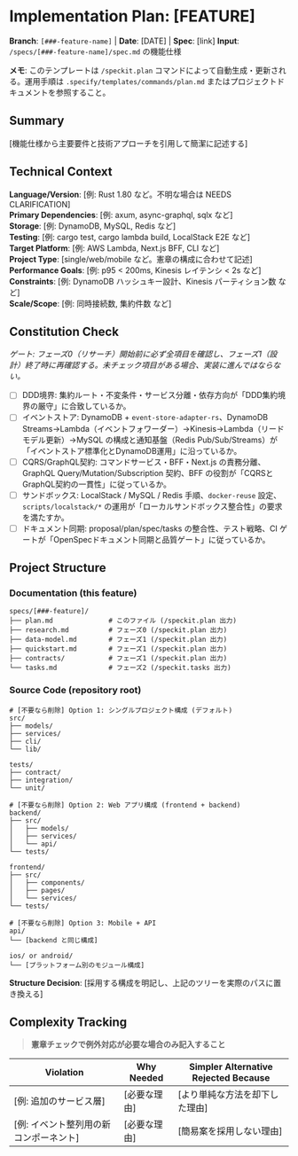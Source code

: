 # Implementation Plan: [FEATURE]

**Branch**: `[###-feature-name]` | **Date**: [DATE] | **Spec**: [link]
**Input**: `/specs/[###-feature-name]/spec.md` の機能仕様

**メモ**: このテンプレートは `/speckit.plan` コマンドによって自動生成・更新される。運用手順は `.specify/templates/commands/plan.md` またはプロジェクトドキュメントを参照すること。

## Summary

[機能仕様から主要要件と技術アプローチを引用して簡潔に記述する]

## Technical Context

**Language/Version**: [例: Rust 1.80 など。不明な場合は NEEDS CLARIFICATION]  
**Primary Dependencies**: [例: axum, async-graphql, sqlx など]  
**Storage**: [例: DynamoDB, MySQL, Redis など]  
**Testing**: [例: cargo test, cargo lambda build, LocalStack E2E など]  
**Target Platform**: [例: AWS Lambda, Next.js BFF, CLI など]  
**Project Type**: [single/web/mobile など。憲章の構成に合わせて記述]  
**Performance Goals**: [例: p95 < 200ms, Kinesis レイテンシ < 2s など]  
**Constraints**: [例: DynamoDB ハッシュキー設計、Kinesis パーティション数 など]  
**Scale/Scope**: [例: 同時接続数, 集約件数 など]

## Constitution Check

*ゲート: フェーズ0（リサーチ）開始前に必ず全項目を確認し、フェーズ1（設計）終了時に再確認する。未チェック項目がある場合、実装に進んではならない。*

- [ ] DDD境界: 集約ルート・不変条件・サービス分離・依存方向が「DDD集約境界の厳守」に合致しているか。
- [ ] イベントストア: DynamoDB + `event-store-adapter-rs`、DynamoDB Streams→Lambda（イベントフォワーダー）→Kinesis→Lambda（リードモデル更新）→MySQL の構成と通知基盤（Redis Pub/Sub/Streams）が「イベントストア標準化とDynamoDB運用」に沿っているか。
- [ ] CQRS/GraphQL契約: コマンドサービス・BFF・Next.js の責務分離、GraphQL Query/Mutation/Subscription 契約、BFF の役割が「CQRSとGraphQL契約の一貫性」に従っているか。
- [ ] サンドボックス: LocalStack / MySQL / Redis 手順、`docker-reuse` 設定、`scripts/localstack/*` の運用が「ローカルサンドボックス整合性」の要求を満たすか。
- [ ] ドキュメント同期: proposal/plan/spec/tasks の整合性、テスト戦略、CI ゲートが「OpenSpecドキュメント同期と品質ゲート」に従っているか。

## Project Structure

### Documentation (this feature)

```text
specs/[###-feature]/
├── plan.md              # このファイル (/speckit.plan 出力)
├── research.md          # フェーズ0 (/speckit.plan 出力)
├── data-model.md        # フェーズ1 (/speckit.plan 出力)
├── quickstart.md        # フェーズ1 (/speckit.plan 出力)
├── contracts/           # フェーズ1 (/speckit.plan 出力)
└── tasks.md             # フェーズ2 (/speckit.tasks 出力)
```

### Source Code (repository root)

<!--
  行頭のコメントは案内用。実際の計画では不要な構成を削除し、実在のディレクトリ構造に差し替えること。
-->

```text
# [不要なら削除] Option 1: シングルプロジェクト構成 (デフォルト)
src/
├── models/
├── services/
├── cli/
└── lib/

tests/
├── contract/
├── integration/
└── unit/

# [不要なら削除] Option 2: Web アプリ構成 (frontend + backend)
backend/
├── src/
│   ├── models/
│   ├── services/
│   └── api/
└── tests/

frontend/
├── src/
│   ├── components/
│   ├── pages/
│   └── services/
└── tests/

# [不要なら削除] Option 3: Mobile + API
api/
└── [backend と同じ構成]

ios/ or android/
└── [プラットフォーム別のモジュール構成]
```

**Structure Decision**: [採用する構成を明記し、上記のツリーを実際のパスに置き換える]

## Complexity Tracking

> **憲章チェックで例外対応が必要な場合のみ記入すること**

| Violation | Why Needed | Simpler Alternative Rejected Because |
|-----------|------------|-------------------------------------|
| [例: 追加のサービス層] | [必要な理由] | [より単純な方法を却下した理由] |
| [例: イベント整列用の新コンポーネント] | [必要な理由] | [簡易案を採用しない理由] |
